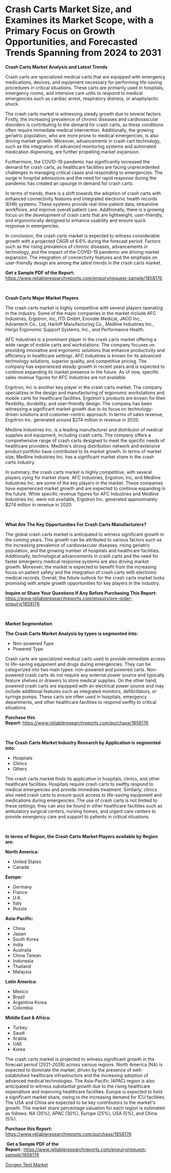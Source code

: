 <p><h1>Crash Carts Market Size, and Examines its Market Scope, with a Primary Focus on Growth Opportunities, and Forecasted Trends Spanning from 2024 to 2031</h1></p><p><strong>Crash Carts Market Analysis and Latest Trends</strong></p>
<p><p>Crash carts are specialized medical carts that are equipped with emergency medications, devices, and equipment necessary for performing life-saving procedures in critical situations. These carts are primarily used in hospitals, emergency rooms, and intensive care units to respond to medical emergencies such as cardiac arrest, respiratory distress, or anaphylactic shock.</p><p>The crash carts market is witnessing steady growth due to several factors. Firstly, the increasing prevalence of chronic diseases and cardiovascular disorders is contributing to the demand for crash carts, as these conditions often require immediate medical intervention. Additionally, the growing geriatric population, who are more prone to medical emergencies, is also driving market growth. Moreover, advancements in crash cart technology, such as the integration of advanced monitoring systems and automated medication dispensing, are further propelling market expansion.</p><p>Furthermore, the COVID-19 pandemic has significantly increased the demand for crash carts, as healthcare facilities are facing unprecedented challenges in managing critical cases and responding to emergencies. The surge in hospital admissions and the need for rapid response during the pandemic has created an upsurge in demand for crash carts.</p><p>In terms of trends, there is a shift towards the adoption of crash carts with enhanced connectivity features and integrated electronic health records (EHR) systems. These systems provide real-time patient data, streamline workflows, and improve overall patient care. Additionally, there is a growing focus on the development of crash carts that are lightweight, user-friendly, and ergonomically designed to enhance usability and ensure quick response in emergencies.</p><p>In conclusion, the crash carts market is expected to witness considerable growth with a projected CAGR of 6.6% during the forecast period. Factors such as the rising prevalence of chronic diseases, advancements in technology, and the impact of the COVID-19 pandemic are driving market expansion. The integration of connectivity features and the emphasis on user-friendly design are among the latest trends in the crash carts market.</p></p>
<p><strong>Get a Sample PDF of the Report:&nbsp;</strong> <a href="https://www.reliableresearchreports.com/enquiry/request-sample/1858176">https://www.reliableresearchreports.com/enquiry/request-sample/1858176</a></p>
<p>&nbsp;</p>
<p><strong>Crash Carts Major Market Players</strong></p>
<p><p>The crash carts market is highly competitive with several players operating in the industry. Some of the major companies in the market include AFC Industries, Ergotron, Inc, ITD GmbH, Enovate Medical, JACO Inc., Advantech Co., Ltd, Harloff Manufacturing Co., Medline Industries Inc., Hergo Ergonomic Support Systems, Inc., and Performance Health.</p><p>AFC Industries is a prominent player in the crash carts market offering a wide range of mobile carts and workstations. The company focuses on providing innovative and ergonomic solutions that enhance productivity and efficiency in healthcare settings. AFC Industries is known for its advanced technology solutions, superior quality, and competitive pricing. The company has experienced steady growth in recent years and is expected to continue expanding its market presence in the future. As of now, specific sales revenue figures for AFC Industries are not available.</p><p>Ergotron, Inc is another key player in the crash carts market. The company specializes in the design and manufacturing of ergonomic workstations and mobile carts for healthcare facilities. Ergotron's products are known for their flexibility, durability, and user-friendly design. The company has been witnessing a significant market growth due to its focus on technology-driven solutions and customer-centric approach. In terms of sales revenue, Ergotron Inc. generated around $274 million in revenue in 2020.</p><p>Medline Industries Inc. is a leading manufacturer and distributor of medical supplies and equipment, including crash carts. The company offers a comprehensive range of crash carts designed to meet the specific needs of healthcare providers. Medline's strong distribution network and extensive product portfolio have contributed to its market growth. In terms of market size, Medline Industries Inc. has a significant market share in the crash carts industry.</p><p>In summary, the crash carts market is highly competitive, with several players vying for market share. AFC Industries, Ergotron, Inc, and Medline Industries Inc. are some of the key players in the market. These companies have experienced market growth and are expected to continue expanding in the future. While specific revenue figures for AFC Industries and Medline Industries Inc. were not available, Ergotron Inc. generated approximately $274 million in revenue in 2020.</p></p>
<p>&nbsp;</p>
<p><strong>What Are The Key Opportunities For Crash Carts Manufacturers?</strong></p>
<p><p>The global crash carts market is anticipated to witness significant growth in the coming years. This growth can be attributed to various factors such as the increasing prevalence of cardiovascular diseases, rising geriatric population, and the growing number of hospitals and healthcare facilities. Additionally, technological advancements in crash carts and the need for faster emergency medical response systems are also driving market growth. Moreover, the market is expected to benefit from the increasing focus on patient safety and the integration of crash carts with electronic medical records. Overall, the future outlook for the crash carts market looks promising with ample growth opportunities for key players in the industry.</p></p>
<p><strong>Inquire or Share Your Questions If Any Before Purchasing This Report:</strong> <a href="https://www.reliableresearchreports.com/enquiry/pre-order-enquiry/1858176">https://www.reliableresearchreports.com/enquiry/pre-order-enquiry/1858176</a></p>
<p>&nbsp;</p>
<p><strong>Market Segmentation</strong></p>
<p><strong>The Crash Carts Market Analysis by types is segmented into:</strong></p>
<p><ul><li>Non-powered Type</li><li>Powered Type</li></ul></p>
<p><p>Crash carts are specialized medical carts used to provide immediate access to life-saving equipment and drugs during emergencies. They can be categorized into two main types: non-powered and powered carts. Non-powered crash carts do not require any external power source and typically feature shelves or drawers to store medical supplies. On the other hand, powered crash carts are equipped with an electrical power source and may include additional features such as integrated monitors, defibrillators, or syringe pumps. These carts are often used in hospitals, emergency departments, and other healthcare facilities to respond swiftly to critical situations.</p></p>
<p><strong>Purchase this Report:&nbsp;</strong><a href="https://www.reliableresearchreports.com/purchase/1858176">https://www.reliableresearchreports.com/purchase/1858176</a></p>
<p>&nbsp;</p>
<p><strong>The Crash Carts Market Industry Research by Application is segmented into:</strong></p>
<p><ul><li>Hospitals</li><li>Clinics</li><li>Others</li></ul></p>
<p><p>The crash carts market finds its application in hospitals, clinics, and other healthcare facilities. Hospitals require crash carts to swiftly respond to medical emergencies and provide immediate treatment. Similarly, clinics also need crash carts to ensure quick access to life-saving equipment and medications during emergencies. The use of crash carts is not limited to these settings; they can also be found in other healthcare facilities such as ambulatory surgical centers, nursing homes, and urgent care centers to provide emergency care and support to patients in critical situations.</p></p>
<p>&nbsp;</p>
<p><strong>In terms of Region, the Crash Carts Market Players available by Region are:</strong></p>
<p>
    <p> <strong> North America: </strong>
        <ul>
            <li>United States</li>
            <li>Canada</li>
        </ul>
        </p> 
    <p> <strong> Europe: </strong>
        <ul>
            <li>Germany</li>
            <li>France</li>
            <li>U.K.</li>
            <li>Italy</li>
            <li>Russia</li>
        </ul>
        </p> 
    <p> <strong> Asia-Pacific: </strong>
        <ul>
            <li>China</li>
            <li>Japan</li>
            <li>South Korea</li>
            <li>India</li>
            <li>Australia</li>
            <li>China Taiwan</li>
            <li>Indonesia</li>
            <li>Thailand</li>
            <li>Malaysia</li>
        </ul>
        </p> 
    <p> <strong> Latin America: </strong>
        <ul>
            <li>Mexico</li>
            <li>Brazil</li>
            <li>Argentina Korea</li>
            <li>Colombia</li>
        </ul>
        </p> 
    <p> <strong> Middle East & Africa: </strong>
        <ul>
            <li>Turkey</li>
            <li>Saudi</li>
            <li>Arabia</li>
            <li>UAE</li>
            <li>Korea</li>
        </ul>
    </p>
    </p>
<p><p>The crash carts market is projected to witness significant growth in the forecast period (2021-2026) across various regions. North America (NA) is expected to dominate the market, driven by the presence of well-established healthcare infrastructure and the increasing adoption of advanced medical technologies. The Asia-Pacific (APAC) region is also anticipated to witness substantial growth due to the rising healthcare expenditure and improving healthcare facilities. Europe is expected to hold a significant market share, owing to the increasing demand for ICU facilities. The USA and China are expected to be key contributors to the market's growth. The market share percentage valuation for each region is estimated as follows: NA (35%), APAC (30%), Europe (25%), USA (5%), and China (5%).</p></p>
<p><strong>Purchase this Report: </strong><a href="https://www.reliableresearchreports.com/purchase/1858176">https://www.reliableresearchreports.com/purchase/1858176</a></p>
<p>&nbsp;<strong>Get a Sample PDF of the Report:&nbsp;&nbsp;</strong><a href="https://www.reliableresearchreports.com/enquiry/request-sample/1858176">https://www.reliableresearchreports.com/enquiry/request-sample/1858176</a></p>
<p><strong></strong></p>
<p><p><a href="https://github.com/BryceTownsendr/Market-Research-Report-List-3/blob/main/oxygen-tent-market.md">Oxygen Tent Market</a></p></p>